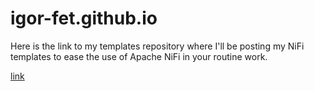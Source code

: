 # igor-fet.github.io

Here is the link to my templates repository where I'll be posting my NiFi templates to ease the use of Apache NiFi in your routine work.

[link](https://github.com/igor-fet/nifi-templates)
